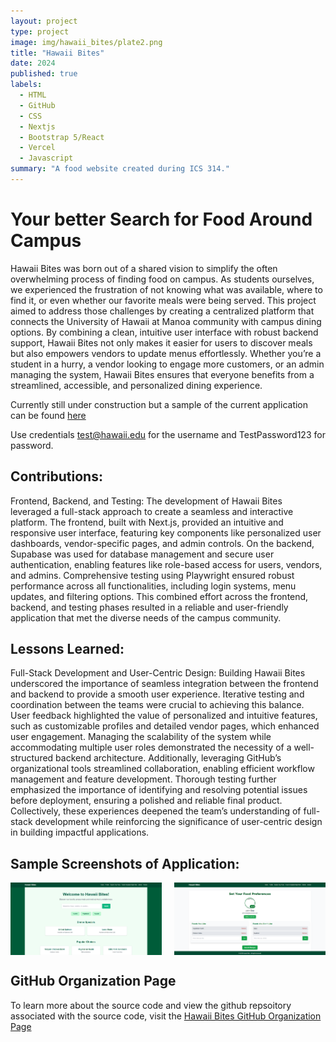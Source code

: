 ```yaml
---
layout: project
type: project
image: img/hawaii_bites/plate2.png
title: "Hawaii Bites"
date: 2024
published: true
labels:
  - HTML
  - GitHub
  - CSS
  - Nextjs
  - Bootstrap 5/React
  - Vercel
  - Javascript
summary: "A food website created during ICS 314."
---
```


# Your better Search for Food Around Campus
Hawaii Bites was born out of a shared vision to simplify the often overwhelming process of finding food on campus. As students ourselves, we experienced the frustration of not knowing what was available, where to find it, or even whether our favorite meals were being served. This project aimed to address those challenges by creating a centralized platform that connects the University of Hawaii at Manoa community with campus dining options. By combining a clean, intuitive user interface with robust backend support, Hawaii Bites not only makes it easier for users to discover meals but also empowers vendors to update menus effortlessly. Whether you’re a student in a hurry, a vendor looking to engage more customers, or an admin managing the system, Hawaii Bites ensures that everyone benefits from a streamlined, accessible, and personalized dining experience.

Currently still under construction but a sample of the current application can be found [here](https://hawaii-bites.vercel.app/login)

Use credentials test@hawaii.edu for the username and TestPassword123 for password.


## Contributions:
Frontend, Backend, and Testing: The development of Hawaii Bites leveraged a full-stack approach to create a seamless and interactive platform. The frontend, built with Next.js, provided an intuitive and responsive user interface, featuring key components like personalized user dashboards, vendor-specific pages, and admin controls. On the backend, Supabase was used for database management and secure user authentication, enabling features like role-based access for users, vendors, and admins. Comprehensive testing using Playwright ensured robust performance across all functionalities, including login systems, menu updates, and filtering options. This combined effort across the frontend, backend, and testing phases resulted in a reliable and user-friendly application that met the diverse needs of the campus community.


## Lessons Learned:
Full-Stack Development and User-Centric Design: Building Hawaii Bites underscored the importance of seamless integration between the frontend and backend to provide a smooth user experience. Iterative testing and coordination between the teams were crucial to achieving this balance. User feedback highlighted the value of personalized and intuitive features, such as customizable profiles and detailed vendor pages, which enhanced user engagement. Managing the scalability of the system while accommodating multiple user roles demonstrated the necessity of a well-structured backend architecture. Additionally, leveraging GitHub’s organizational tools streamlined collaboration, enabling efficient workflow management and feature development. Thorough testing further emphasized the importance of identifying and resolving potential issues before deployment, ensuring a polished and reliable final product. Collectively, these experiences deepened the team’s understanding of full-stack development while reinforcing the significance of user-centric design in building impactful applications.


## Sample Screenshots of Application:
<div style="display: flex; justify-content: space-between;">
  <img class="img-fluid" src="../img/hawaii_bites/m3-home1.png" style="width: 48%; margin-right: 2%;">
  <img class="img-fluid" src="../img/hawaii_bites/m3-preferences.png" style="width: 48%;">
</div>

## GitHub Organization Page
To learn more about the source code and view the github repsoitory associated with the source code, visit the [Hawaii Bites GitHub Organization Page](https://hawaii-bites.github.io/)
